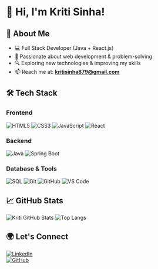 # 👋 Hi, I'm Kriti Sinha!

## 🚀 About Me
- 💻 Full Stack Developer (Java + React.js)
- 🌱 Passionate about web development & problem-solving
- 🔍 Exploring new technologies & improving my skills
- 📫 Reach me at: **kritisinha879@gmail.com**

## 🛠 Tech Stack
### Frontend
![HTML5](https://img.shields.io/badge/HTML5-E34F26?style=for-the-badge&logo=html5&logoColor=white)
![CSS3](https://img.shields.io/badge/CSS3-1572B6?style=for-the-badge&logo=css3&logoColor=white)
![JavaScript](https://img.shields.io/badge/JavaScript-F7DF1E?style=for-the-badge&logo=javascript&logoColor=black)
![React](https://img.shields.io/badge/React-61DAFB?style=for-the-badge&logo=react&logoColor=black)

### Backend
![Java](https://img.shields.io/badge/Java-007396?style=for-the-badge&logo=java&logoColor=white)
![Spring Boot](https://img.shields.io/badge/Spring%20Boot-6DB33F?style=for-the-badge&logo=spring-boot&logoColor=white)

### Database & Tools
![SQL](https://img.shields.io/badge/SQL-4479A1?style=for-the-badge&logo=postgresql&logoColor=white)
![Git](https://img.shields.io/badge/Git-F05032?style=for-the-badge&logo=git&logoColor=white)
![GitHub](https://img.shields.io/badge/GitHub-181717?style=for-the-badge&logo=github&logoColor=white)
![VS Code](https://img.shields.io/badge/VS%20Code-007ACC?style=for-the-badge&logo=visual-studio-code&logoColor=white)

## 📈 GitHub Stats
![Kriti GitHub Stats](https://github-readme-stats.vercel.app/api?username=KritiSinha&show_icons=true&theme=radical)
![Top Langs](https://github-readme-stats.vercel.app/api/top-langs/?username=ChandanKumar&layout=compact&theme=radical)

## 🌍 Let's Connect
[![LinkedIn](https://img.shields.io/badge/LinkedIn-blue?style=for-the-badge&logo=linkedin)](https://www.linkedin.com/in/kriti-sinha-69b656206/)  
[![GitHub](https://img.shields.io/badge/GitHub-181717?style=for-the-badge&logo=github)](https://github.com/kritisinhaa)
